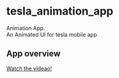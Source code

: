 # tesla_animation_app

Animation App.\
An Animated UI for tesla mobile app

## App overview

[Watch the videao!](https://user-images.githubusercontent.com/113328135/198507897-2839d27e-38e4-4804-a8b5-4f2a4b7473aa.mp4)
